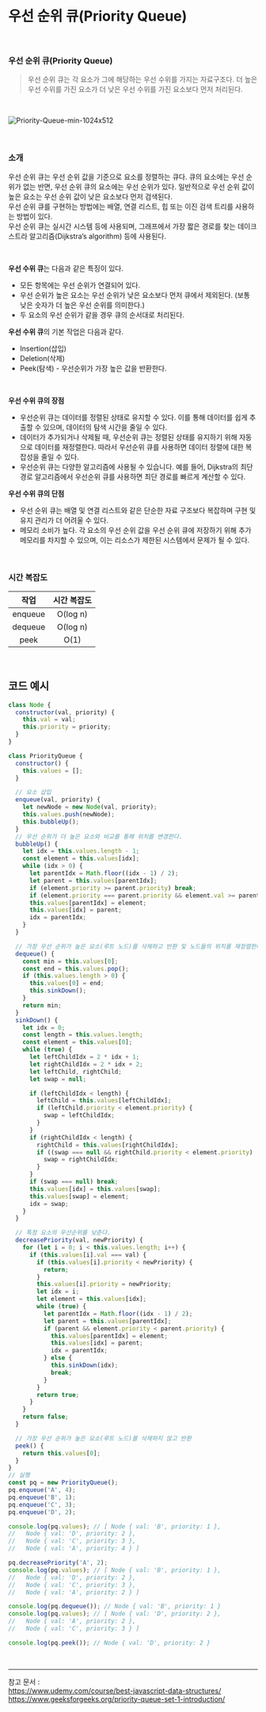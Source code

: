 # 우선 순위 큐(Priority Queue)

<br>

### 우선 순위 큐(Priority Queue)

> 우선 순위 큐는 각 요소가 그에 해당하는 우선 수위를 가지는 자료구조다. 더 높은 우선 수위를 가진 요소가 더 낮은 우선 수위를 가진 요소보다 먼저 처리된다.

<br/>

![Priority-Queue-min-1024x512](https://user-images.githubusercontent.com/93918946/227706349-4754e536-1ad5-4b1b-a7ac-e7acd22b739d.png)

<br/>

### 소개

우선 순위 큐는 우선 순위 값을 기준으로 요소를 정렬하는 큐다. 큐의 요소에는 우선 순위가 없는 반면, 우선 순위 큐의 요소에는 우선 순위가 있다. 일반적으로 우선 순위 값이 높은 요소는 우선 순위 값이 낮은 요소보다 먼저 검색된다.  
우선 순위 큐를 구현하는 방법에는 배열, 연결 리스트, 힙 또는 이진 검색 트리를 사용하는 방법이 있다.  
우선 순위 큐는 실시간 시스템 등에 사용되며, 그래프에서 가장 짧은 경로를 찾는 데이크스트라 알고리즘(Dijkstra’s algorithm) 등에 사용된다.

<br/>

**우선 수위 큐**는 다음과 같은 특징이 있다.

- 모든 항목에는 우선 순위가 연결되어 있다.
- 우선 순위가 높은 요소는 우선 순위가 낮은 요소보다 먼저 큐에서 제외된다. (보통 낮은 숫자가 더 높은 우선 순위를 의미한다.)
- 두 요소의 우선 순위가 같을 경우 큐의 순서대로 처리된다.

**우선 수위 큐**의 기본 작업은 다음과 같다.

- Insertion(삽입)
- Deletion(삭제)
- Peek(탐색) - 우선순위가 가장 높은 값을 반환한다.

<br/>

**우선 수위 큐의 장점**

- 우선순위 큐는 데이터를 정렬된 상태로 유지할 수 있다. 이를 통해 데이터를 쉽게 추출할 수 있으며, 데이터의 탐색 시간을 줄일 수 있다.
- 데이터가 추가되거나 삭제될 때, 우선순위 큐는 정렬된 상태를 유지하기 위해 자동으로 데이터를 재정렬한다. 따라서 우선순위 큐를 사용하면 데이터 정렬에 대한 복잡성을 줄일 수 있다.
- 우선순위 큐는 다양한 알고리즘에 사용될 수 있습니다. 예를 들어, Dijkstra의 최단 경로 알고리즘에서 우선순위 큐를 사용하면 최단 경로를 빠르게 계산할 수 있다.

**우선 수위 큐의 단점**

- 우선 순위 큐는 배열 및 연결 리스트와 같은 단순한 자료 구조보다 복잡하며 구현 및 유지 관리가 더 어려울 수 있다.
- 메모리 소비가 높다. 각 요소의 우선 순위 값을 우선 순위 큐에 저장하기 위해 추가 메모리를 차지할 수 있으며, 이는 리소스가 제한된 시스템에서 문제가 될 수 있다.

<br/>

### 시간 복잡도

|  작업   | 시간 복잡도 |
| :-----: | :---------: |
| enqueue |  O(log n)   |
| dequeue |  O(log n)   |
|  peek   |    O(1)     |

<br/>

## 코드 예시

```javascript
class Node {
  constructor(val, priority) {
    this.val = val;
    this.priority = priority;
  }
}

class PriorityQueue {
  constructor() {
    this.values = [];
  }

  // 요소 삽입
  enqueue(val, priority) {
    let newNode = new Node(val, priority);
    this.values.push(newNode);
    this.bubbleUp();
  }
  // 우선 순위가 더 높은 요소와 비교를 통해 위치를 변경한다.
  bubbleUp() {
    let idx = this.values.length - 1;
    const element = this.values[idx];
    while (idx > 0) {
      let parentIdx = Math.floor((idx - 1) / 2);
      let parent = this.values[parentIdx];
      if (element.priority >= parent.priority) break;
      if (element.priority === parent.priority && element.val >= parent.val) break;
      this.values[parentIdx] = element;
      this.values[idx] = parent;
      idx = parentIdx;
    }
  }

  // 가장 우선 순위가 높은 요소(루트 노드)를 삭제하고 반환 및 노드들의 위치를 재정렬한다.
  dequeue() {
    const min = this.values[0];
    const end = this.values.pop();
    if (this.values.length > 0) {
      this.values[0] = end;
      this.sinkDown();
    }
    return min;
  }
  sinkDown() {
    let idx = 0;
    const length = this.values.length;
    const element = this.values[0];
    while (true) {
      let leftChildIdx = 2 * idx + 1;
      let rightChildIdx = 2 * idx + 2;
      let leftChild, rightChild;
      let swap = null;

      if (leftChildIdx < length) {
        leftChild = this.values[leftChildIdx];
        if (leftChild.priority < element.priority) {
          swap = leftChildIdx;
        }
      }
      if (rightChildIdx < length) {
        rightChild = this.values[rightChildIdx];
        if ((swap === null && rightChild.priority < element.priority) || (swap !== null && rightChild.priority < leftChild.priority)) {
          swap = rightChildIdx;
        }
      }
      if (swap === null) break;
      this.values[idx] = this.values[swap];
      this.values[swap] = element;
      idx = swap;
    }
  }

  // 특정 요소의 우선순위를 낮춘다.
  decreasePriority(val, newPriority) {
    for (let i = 0; i < this.values.length; i++) {
      if (this.values[i].val === val) {
        if (this.values[i].priority < newPriority) {
          return;
        }
        this.values[i].priority = newPriority;
        let idx = i;
        let element = this.values[idx];
        while (true) {
          let parentIdx = Math.floor((idx - 1) / 2);
          let parent = this.values[parentIdx];
          if (parent && element.priority < parent.priority) {
            this.values[parentIdx] = element;
            this.values[idx] = parent;
            idx = parentIdx;
          } else {
            this.sinkDown(idx);
            break;
          }
        }
        return true;
      }
    }
    return false;
  }

  // 가장 우선 순위가 높은 요소(루트 노드)를 삭제하지 않고 반환
  peek() {
    return this.values[0];
  }
}
// 실행
const pq = new PriorityQueue();
pq.enqueue('A', 4);
pq.enqueue('B', 1);
pq.enqueue('C', 3);
pq.enqueue('D', 2);

console.log(pq.values); // [ Node { val: 'B', priority: 1 },
//   Node { val: 'D', priority: 2 },
//   Node { val: 'C', priority: 3 },
//   Node { val: 'A', priority: 4 } ]

pq.decreasePriority('A', 2);
console.log(pq.values); // [ Node { val: 'B', priority: 1 },
//   Node { val: 'D', priority: 2 },
//   Node { val: 'C', priority: 3 },
//   Node { val: 'A', priority: 2 } ]

console.log(pq.dequeue()); // Node { val: 'B', priority: 1 }
console.log(pq.values); // [ Node { val: 'D', priority: 2 },
//   Node { val: 'A', priority: 2 },
//   Node { val: 'C', priority: 3 } ]

console.log(pq.peek()); // Node { val: 'D', priority: 2 }
```

<br/>

---

참고 문서 :  
https://www.udemy.com/course/best-javascript-data-structures/  
https://www.geeksforgeeks.org/priority-queue-set-1-introduction/
